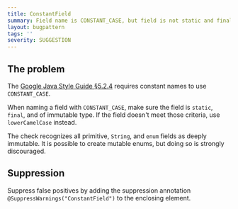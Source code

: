 ```yaml
---
title: ConstantField
summary: Field name is CONSTANT_CASE, but field is not static and final
layout: bugpattern
tags: ''
severity: SUGGESTION
---
```


<!--
*** AUTO-GENERATED, DO NOT MODIFY ***
To make changes, edit the @BugPattern annotation or the explanation in docs/bugpattern.
-->


## The problem
The [Google Java Style Guide §5.2.4][style] requires constant names to use
`CONSTANT_CASE`.

[style]: https://google.github.io/styleguide/javaguide.html#s5.2.4-constant-names

When naming a field with `CONSTANT_CASE`, make sure the field is `static`,
`final`, and of immutable type. If the field doesn't meet those criteria, use
`lowerCamelCase` instead.

The check recognizes all primitive, `String`, and `enum` fields as deeply
immutable. It is possible to create mutable enums, but doing so is
strongly discouraged.

## Suppression
Suppress false positives by adding the suppression annotation `@SuppressWarnings("ConstantField")` to the enclosing element.

